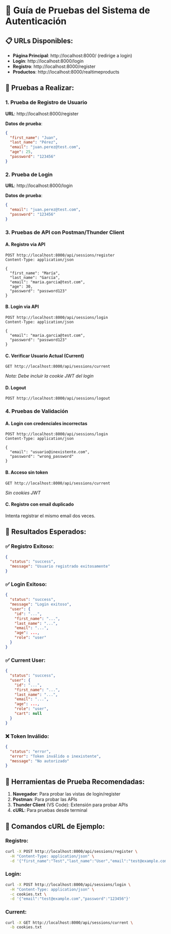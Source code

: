 # 🔐 Guía de Pruebas del Sistema de Autenticación

## 📋 URLs Disponibles:
- **Página Principal**: http://localhost:8000/ (redirige a login)
- **Login**: http://localhost:8000/login
- **Registro**: http://localhost:8000/register
- **Productos**: http://localhost:8000/realtimeproducts

## 🧪 Pruebas a Realizar:

### 1. **Prueba de Registro de Usuario**
**URL**: http://localhost:8000/register

**Datos de prueba**:
```json
{
  "first_name": "Juan",
  "last_name": "Pérez",
  "email": "juan.perez@test.com",
  "age": 25,
  "password": "123456"
}
```

### 2. **Prueba de Login**
**URL**: http://localhost:8000/login

**Datos de prueba**:
```json
{
  "email": "juan.perez@test.com",
  "password": "123456"
}
```

### 3. **Pruebas de API con Postman/Thunder Client**

#### **A. Registro via API**
```
POST http://localhost:8000/api/sessions/register
Content-Type: application/json

{
  "first_name": "María",
  "last_name": "García",
  "email": "maria.garcia@test.com",
  "age": 30,
  "password": "password123"
}
```

#### **B. Login via API**
```
POST http://localhost:8000/api/sessions/login
Content-Type: application/json

{
  "email": "maria.garcia@test.com",
  "password": "password123"
}
```

#### **C. Verificar Usuario Actual (Current)**
```
GET http://localhost:8000/api/sessions/current
```
*Nota: Debe incluir la cookie JWT del login*

#### **D. Logout**
```
POST http://localhost:8000/api/sessions/logout
```

### 4. **Pruebas de Validación**

#### **A. Login con credenciales incorrectas**
```
POST http://localhost:8000/api/sessions/login
Content-Type: application/json

{
  "email": "usuario@inexistente.com",
  "password": "wrong_password"
}
```

#### **B. Acceso sin token**
```
GET http://localhost:8000/api/sessions/current
```
*Sin cookies JWT*

#### **C. Registro con email duplicado**
Intenta registrar el mismo email dos veces.

## 🎯 Resultados Esperados:

### ✅ **Registro Exitoso:**
```json
{
  "status": "success",
  "message": "Usuario registrado exitosamente"
}
```

### ✅ **Login Exitoso:**
```json
{
  "status": "success",
  "message": "Login exitoso",
  "user": {
    "id": "...",
    "first_name": "...",
    "last_name": "...",
    "email": "...",
    "age": ...,
    "role": "user"
  }
}
```

### ✅ **Current User:**
```json
{
  "status": "success",
  "user": {
    "id": "...",
    "first_name": "...",
    "last_name": "...",
    "email": "...",
    "age": ...,
    "role": "user",
    "cart": null
  }
}
```

### ❌ **Token Inválido:**
```json
{
  "status": "error",
  "error": "Token inválido o inexistente",
  "message": "No autorizado"
}
```

## 🔧 **Herramientas de Prueba Recomendadas:**
1. **Navegador**: Para probar las vistas de login/register
2. **Postman**: Para probar las APIs
3. **Thunder Client** (VS Code): Extensión para probar APIs
4. **cURL**: Para pruebas desde terminal

## 📝 **Comandos cURL de Ejemplo:**

### Registro:
```bash
curl -X POST http://localhost:8000/api/sessions/register \
  -H "Content-Type: application/json" \
  -d '{"first_name":"Test","last_name":"User","email":"test@example.com","age":25,"password":"123456"}'
```

### Login:
```bash
curl -X POST http://localhost:8000/api/sessions/login \
  -H "Content-Type: application/json" \
  -c cookies.txt \
  -d '{"email":"test@example.com","password":"123456"}'
```

### Current:
```bash
curl -X GET http://localhost:8000/api/sessions/current \
  -b cookies.txt
```
